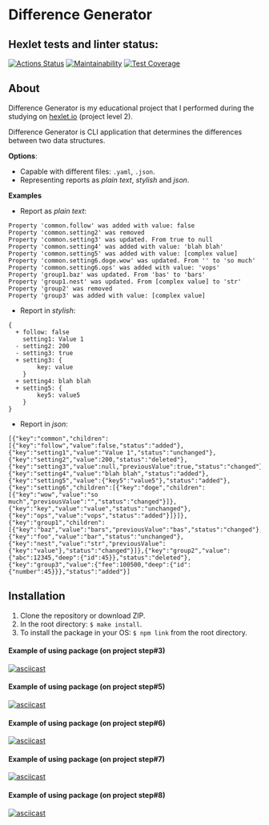 # Difference Generator
## Hexlet tests and linter status:
[![Actions Status](https://github.com/danilaprokoshev/frontend-project-lvl2/workflows/hexlet-check/badge.svg)](https://github.com/danilaprokoshev/frontend-project-lvl2/actions)
[![Maintainability](https://api.codeclimate.com/v1/badges/c1d813008c3b81d0f134/maintainability)](https://codeclimate.com/github/danilaprokoshev/frontend-project-lvl2/maintainability)
[![Test Coverage](https://api.codeclimate.com/v1/badges/c1d813008c3b81d0f134/test_coverage)](https://codeclimate.com/github/danilaprokoshev/frontend-project-lvl2/test_coverage)

## About

Difference Generator is my educational project that I performed during the studying on [hexlet.io](https://ru.hexlet.io/professions) (project level 2).

Difference Generator is CLI application that determines the differences between two data structures.

**Options**:
* Capable with different files: `.yaml`, `.json`.
* Representing reports as _plain text_, _stylish_ and _json_.

**Examples**
* Report as _plain text_:
```
Property 'common.follow' was added with value: false
Property 'common.setting2' was removed
Property 'common.setting3' was updated. From true to null
Property 'common.setting4' was added with value: 'blah blah'
Property 'common.setting5' was added with value: [complex value]
Property 'common.setting6.doge.wow' was updated. From '' to 'so much'
Property 'common.setting6.ops' was added with value: 'vops'
Property 'group1.baz' was updated. From 'bas' to 'bars'
Property 'group1.nest' was updated. From [complex value] to 'str'
Property 'group2' was removed
Property 'group3' was added with value: [complex value]
```
* Report in _stylish_:
```
{
  + follow: false
    setting1: Value 1
  - setting2: 200
  - setting3: true
  + setting3: {
        key: value
    }
  + setting4: blah blah
  + setting5: {
        key5: value5
    }
}
```
* Report in _json_:
```
[{"key":"common","children":[{"key":"follow","value":false,"status":"added"},{"key":"setting1","value":"Value 1","status":"unchanged"},{"key":"setting2","value":200,"status":"deleted"},{"key":"setting3","value":null,"previousValue":true,"status":"changed"},{"key":"setting4","value":"blah blah","status":"added"},{"key":"setting5","value":{"key5":"value5"},"status":"added"},{"key":"setting6","children":[{"key":"doge","children":[{"key":"wow","value":"so much","previousValue":"","status":"changed"}]},{"key":"key","value":"value","status":"unchanged"},{"key":"ops","value":"vops","status":"added"}]}]},{"key":"group1","children":[{"key":"baz","value":"bars","previousValue":"bas","status":"changed"},{"key":"foo","value":"bar","status":"unchanged"},{"key":"nest","value":"str","previousValue":{"key":"value"},"status":"changed"}]},{"key":"group2","value":{"abc":12345,"deep":{"id":45}},"status":"deleted"},{"key":"group3","value":{"fee":100500,"deep":{"id":{"number":45}}},"status":"added"}]
```

## Installation

1. Clone the repository or download ZIP.
2. In the root directory: ```$ make install```.
3. To install the package in your OS: ```$ npm link``` from the root directory.

#### Example of using package (on project step#3)
[![asciicast](https://asciinema.org/a/lnG4ZhpGgTZellhDpxFuoQZgu.svg)](https://asciinema.org/a/lnG4ZhpGgTZellhDpxFuoQZgu)

#### Example of using package (on project step#5)
[![asciicast](https://asciinema.org/a/o6c78yhJgCzNTkta8fmt0dRUC.svg)](https://asciinema.org/a/o6c78yhJgCzNTkta8fmt0dRUC)

#### Example of using package (on project step#6)
[![asciicast](https://asciinema.org/a/6rF7VBXTWIT1DF1urrhUMTaoz.svg)](https://asciinema.org/a/6rF7VBXTWIT1DF1urrhUMTaoz)

#### Example of using package (on project step#7)
[![asciicast](https://asciinema.org/a/auhoGKw7JeXK02XzMtFAsuy9T.svg)](https://asciinema.org/a/auhoGKw7JeXK02XzMtFAsuy9T)

#### Example of using package (on project step#8)
[![asciicast](https://asciinema.org/a/D5MPwlI8lIZ6J9EUTrA2cI6Wn.svg)](https://asciinema.org/a/D5MPwlI8lIZ6J9EUTrA2cI6Wn)
